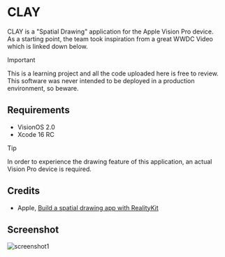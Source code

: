 # CLAY

CLAY is a "Spatial Drawing" application for the Apple Vision Pro device.  
As a starting point, the team took inspiration from a great WWDC Video which is linked down below.

>[!IMPORTANT]
>This is a learning project and all the code uploaded here is free to review.  
>This software was never intended to be deployed in a production environment, so beware.

## Requirements
- VisionOS 2.0
- Xcode 16 RC

>[!TIP]
>In order to experience the drawing feature of this application, an actual Vision Pro device is required.


## Credits
* Apple, [Build a spatial drawing app with RealityKit](https://developer.apple.com/videos/play/wwdc2024/10104/)

## Screenshot
![screenshot1](./Screenshots/main-page.png)
